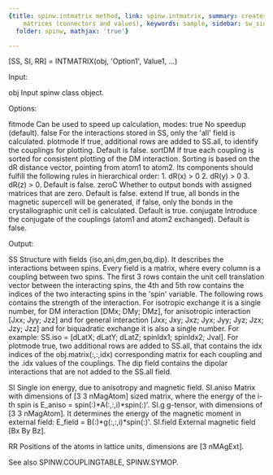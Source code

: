 ```yaml
---
{title: spinw.intmatrix method, link: spinw.intmatrix, summary: creates the interactions
    matrices (connectors and values), keywords: sample, sidebar: sw_sidebar, permalink: spinw_intmatrix.html,
  folder: spinw, mathjax: 'true'}

---
```

 
[SS, SI, RR] = INTMATRIX(obj, 'Option1', Value1, ...)
 
Input:
 
obj           Input spinw class object.
 
Options:
 
fitmode       Can be used to speed up calculation, modes:
                  true    No speedup (default).
                  false   For the interactions stored in SS, only the
                          'all' field is calculated.
plotmode      If true, additional rows are added to SS.all, to identify
              the couplings for plotting. Default is false.
sortDM        If true each coupling is sorted for consistent plotting of
              the DM interaction. Sorting is based on the dR distance
              vector, pointing from atom1 to atom2. Its components should
              fulfill the following rules in hierarchical order:
                  1. dR(x) > 0
                  2. dR(y) > 0
                  3. dR(z) > 0.
              Default is false.
zeroC         Whether to output bonds with assigned matrices that are
              zero. Default is false.
extend        If true, all bonds in the magnetic supercell will be
              generated, if false, only the bonds in the crystallographic
              unit cell is calculated. Default is true.
conjugate     Introduce the conjugate of the couplings (atom1 and atom2
              exchanged). Default is false.
 
Output:
 
SS            Structure with  fields {iso,ani,dm,gen,bq,dip}. It
              describes the interactions between spins. Every field is a
              matrix, where every column is a coupling between two spins.
              The first 3 rows contain the unit cell translation vector
              between the interacting spins, the 4th and 5th row contains
              the indices of the two interacting spins in the 'spin'
              variable. The following rows contains the strength of the
              interaction. For isotropic exchange it is a single number,
              for DM interaction [DMx; DMy; DMz], for anisotropic
              interaction [Jxx; Jyy; Jzz] and for general interaction
              [Jxx; Jxy; Jxz; Jyx; Jyy; Jyz; Jzx; Jzy; Jzz] and for
              biquadratic exchange it is also a single number.
              For example:
               SS.iso = [dLatX; dLatY; dLatZ; spinIdx1; spinIdx2; Jval].
              For plotmode true, two additional rows are added to SS.all,
              that contains the idx indices of the obj.matrix(:,:,idx)
              corresponding matrix for each coupling and the .idx values
              of the couplings. The dip field contains the dipolar
              interactions that are not added to the SS.all field.
 
SI            Single ion energy, due to anisotropy and magnetic field.
SI.aniso      Matrix with dimensions of [3 3 nMagAtom] sized matrix,
              where the energy of the i-th spin is
              E_aniso = spin(:)*A(:,:,i)*spin(:)'.
SI.g          g-tensor, with dimensions of [3 3 nMagAtom]. It determines
              the energy of the magnetic moment in external field:
              E_field = B(:)*g(:,:,i)*spin(:)'.
SI.field      External magnetic field [Bx By Bz].
 
RR            Positions of the atoms in lattice units, dimensions are
              [3 nMAgExt].
 
See also SPINW.COUPLINGTABLE, SPINW.SYMOP.
 

